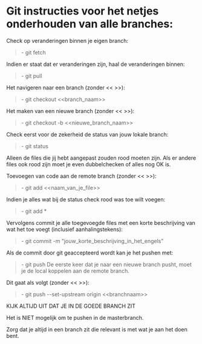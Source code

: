 <html>
<body>
	<h1>Git instructies voor het netjes onderhouden van alle branches:</h1>
	<p>Check op veranderingen binnen je eigen branch:</p>
	<blockquote>
		<p>- git fetch</p>
	</blockquote>
	<p>Indien er staat dat er veranderingen zijn, haal de veranderingen binnen:</p>
	<blockquote>
		<p>- git pull</p>
	</blockquote>
	<p>Het navigeren naar een branch (zonder &lt;&lt; &gt;&gt;):</p>
	<blockquote>
		<p>- git checkout &lt;&lt;branch_naam&gt;&gt;</p>
	</blockquote>
	<p>Het maken van een nieuwe branch (zonder &lt;&lt; &gt;&gt;):</p>
	<blockquote>
		<p>- git checkout -b &lt;&lt;nieuwe_branch_naam&gt;&gt;</p>
	</blockquote>
	<p>Check eerst voor de zekerheid de status van jouw lokale branch:</p>
	<blockquote>
		<p>- git status</p>
	</blockquote>
	<p>Alleen de files die jij hebt aangepast zouden rood moeten zijn. Als er andere files ook rood zijn moet je even dubbelchecken of alles nog OK is.</p>
	<p>Toevoegen van code aan de remote branch (zonder &lt;&lt; &gt;&gt;):</p>
	<blockquote>
		<p>- git add &lt;&lt;naam_van_je_file&gt;&gt;</p>
	</blockquote>
	<p>Indien je alles wat bij de status check rood was toe wilt voegen:</p>
	<blockquote>
		<p>- git add *</p>
	</blockquote>
	<p>Vervolgens commit je alle toegevoegde files met een korte beschrijving van wat het toe voegt (inclusief aanhalingstekens):</p>
	<blockquote>
		<p>- git commit -m "jouw_korte_beschrijving_in_het_engels"</p>
	</blockquote>
	<p>Als de commit door git geaccepteerd wordt kan je het pushen met:</p>
	<blockquote>
		<p>- git push De eerste keer dat je naar een nieuwe branch pusht, moet je de local koppelen aan de remote branch.</p>
	</blockquote>
	<p>Dit gaat als volgt (zonder &lt;&lt; &gt;&gt;):</p>
	<blockquote>
		<p>- git push --set-upstream origin &lt;&lt;branchnaam&gt;&gt;</p>
	</blockquote>
	<p>KIJK ALTIJD UIT DAT JE IN DE GOEDE BRANCH ZIT</p>
	<p>Het is NIET mogelijk om te pushen in de masterbranch.</p>
	<p>Zorg dat je altijd in een branch zit die relevant is met wat je aan het doen bent.</p>
</body>
</html>